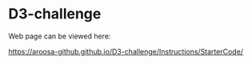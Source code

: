 # D3-challenge
Web page can be viewed here:

https://aroosa-github.github.io/D3-challenge/Instructions/StarterCode/
